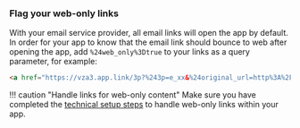 ### Flag your web-only links

With your email service provider, all email links will open the app by default. In order for your app to know that the email link should bounce to web after opening the app, add `%24web_only%3Dtrue` to your links as a query parameter, for example:

```html
<a href="https://vza3.app.link/3p?%243p=e_xx&%24original_url=http%3A%2F%2Fexample.com%2F%3Ffoo%3Dbar%24web_only%3Dtrue" >Link to your app!</a>
```

!!! caution "Handle links for web-only content"
    Make sure you have completed the [technical setup steps](#handle-links-for-web-only-content) to handle web-only links within your app.
